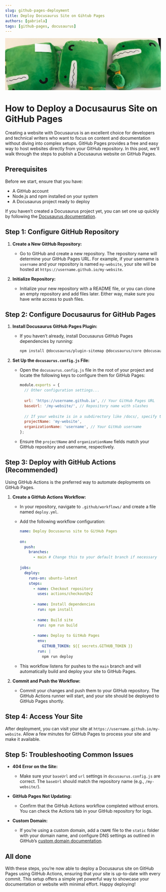 ```yaml
---
slug: github-pages-deployment
title: Deploy Docusaurus Site on Gihtub Pages
authors: [gabriela]
tags: [github-pages, docusaurus]
---
```


![Docusaurus Plushie](./docusaurus-plushie-banner.jpeg)

# How to Deploy a Docusaurus Site on GitHub Pages

Creating a website with Docusaurus is an excellent choice for developers and technical writers who want to focus on content and documentation without diving into complex setups. GitHub Pages provides a free and easy way to host websites directly from your GitHub repository. In this post, we'll walk through the steps to publish a Docusaurus website on GitHub Pages.

<!-- truncate -->

## Prerequisites

Before we start, ensure that you have:

- A GitHub account
- Node.js and npm installed on your system
- A Docusaurus project ready to deploy

If you haven’t created a Docusaurus project yet, you can set one up quickly by following the [Docusaurus documentation](https://docusaurus.io/docs).

## Step 1: Configure GitHub Repository

1. **Create a New GitHub Repository:**
   - Go to GitHub and create a new repository. The repository name will determine your GitHub Pages URL. For example, if your username is `username` and your repository is named `my-website`, your site will be hosted at `https://username.github.io/my-website`.

2. **Initialize Repository:**
   - Initialize your new repository with a README file, or you can clone an empty repository and add files later. Either way, make sure you have write access to push files.

## Step 2: Configure Docusaurus for GitHub Pages

1. **Install Docusaurus GitHub Pages Plugin:**
   - If you haven’t already, install Docusaurus GitHub Pages dependencies by running:

     ```bash
     npm install @docusaurus/plugin-sitemap @docusaurus/core @docusaurus/preset-classic
     ```

2. **Set Up the `docusaurus.config.js` File:**
   - Open the `docusaurus.config.js` file in the root of your project and locate the following keys to configure them for GitHub Pages:

     ```javascript
     module.exports = {
       // Other configuration settings...

       url: 'https://username.github.io', // Your GitHub Pages URL
       baseUrl: '/my-website/', // Repository name with slashes

       // If your website is in a subdirectory like /docs/, specify that here.
       projectName: 'my-website', 
       organizationName: 'username', // Your GitHub username
     };
     ```

   - Ensure the `projectName` and `organizationName` fields match your GitHub repository and username, respectively.

## Step 3: Deploy with GitHub Actions (Recommended)

Using GitHub Actions is the preferred way to automate deployments on GitHub Pages.

1. **Create a GitHub Actions Workflow:**
   - In your repository, navigate to `.github/workflows/` and create a file named `deploy.yml`.
   - Add the following workflow configuration:

     ```yaml
     name: Deploy Docusaurus site to GitHub Pages

     on:
       push:
         branches:
           - main # Change this to your default branch if necessary

     jobs:
       deploy:
         runs-on: ubuntu-latest
         steps:
           - name: Checkout repository
             uses: actions/checkout@v2

           - name: Install dependencies
             run: npm install

           - name: Build site
             run: npm run build

           - name: Deploy to GitHub Pages
             env:
               GITHUB_TOKEN: ${{ secrets.GITHUB_TOKEN }}
             run: |
               npm run deploy
     ```

   - This workflow listens for pushes to the `main` branch and will automatically build and deploy your site to GitHub Pages.

2. **Commit and Push the Workflow:**
   - Commit your changes and push them to your GitHub repository. The GitHub Actions runner will start, and your site should be deployed to GitHub Pages shortly.

## Step 4: Access Your Site

After deployment, you can visit your site at `https://username.github.io/my-website`. Allow a few minutes for GitHub Pages to process your site and make it available.

## Step 5: Troubleshooting Common Issues

- **404 Error on the Site:**
  - Make sure your `baseUrl` and `url` settings in `docusaurus.config.js` are correct. The `baseUrl` should match the repository name (e.g., `/my-website/`).
  
- **GitHub Pages Not Updating:**
  - Confirm that the GitHub Actions workflow completed without errors. You can check the Actions tab in your GitHub repository for logs.

- **Custom Domain:**
  - If you’re using a custom domain, add a `CNAME` file to the `static` folder with your domain name, and configure DNS settings as outlined in GitHub’s [custom domain documentation](https://docs.github.com/en/pages/configuring-a-custom-domain-for-your-github-pages-site).

## All done

With these steps, you’re now able to deploy a Docusaurus site on GitHub Pages using GitHub Actions, ensuring that your site is up-to-date with every commit. This setup offers a simple yet powerful way to showcase your documentation or website with minimal effort. Happy deploying!


